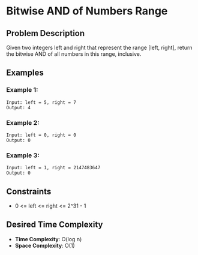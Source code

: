 # Bitwise AND of Numbers Range

## Problem Description

Given two integers left and right that represent the range [left, right], return the bitwise AND of all numbers in this range, inclusive.

## Examples

### Example 1:

```
Input: left = 5, right = 7
Output: 4
```

### Example 2:

```
Input: left = 0, right = 0
Output: 0
```

### Example 3:

```
Input: left = 1, right = 2147483647
Output: 0
```

## Constraints

- 0 <= left <= right <= 2^31 - 1

## Desired Time Complexity

- **Time Complexity**: O(log n)
- **Space Complexity**: O(1)
